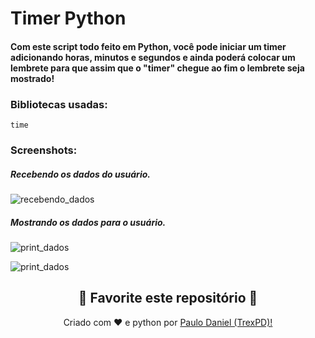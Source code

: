 # Timer Python

#### Com este script todo feito em Python, você pode iniciar um timer adicionando horas, minutos e segundos e ainda poderá colocar um lembrete para que assim que o "timer" chegue ao fim o lembrete seja mostrado!

### Bibliotecas usadas:

```time```

### Screenshots:

##### _Recebendo os dados do usuário._

![recebendo_dados](screenshots/input_dados.jpg)

##### _Mostrando os dados para o usuário._

![print_dados](screenshots/output_contagem-regressiva.jpg)

![print_dados](screenshots/output_lembrete.jpg)


<h2 align="center">
    <strong>🌟
        Favorite este repositório 
    </strong>🌟
</h2>

<p align="center">
    Criado com ❤️ e python por
        <a href="https://github.com/TrexPD">
            Paulo Daniel (TrexPD)!
        </a>
</p> 